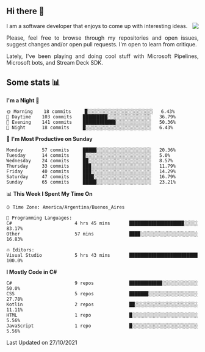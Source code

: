 ## Hi there :slightly_smiling_face:

<img src="https://github-readme-stats.vercel.app/api?username=victorgrycuk&show_icons=true&count_private=true&title_color=F7941E&icon_color=F7941E" align="right">

<p align="justify">
I am a software developer that enjoys to come up with interesting ideas.
<p/>

<p align= "justify">
Please, feel free to browse through my repositories and open issues, suggest changes and/or open pull requests. I'm open to learn from critique.
<p/>

<p align= "justify">
Lately, I've been playing and doing cool stuff with Microsoft Pipelines, Microsoft bots, and Stream Deck SDK.
<p/>

## Some stats :bar_chart:
<!--START_SECTION:waka-->
**I'm a Night 🦉** 

```text
🌞 Morning    18 commits     █░░░░░░░░░░░░░░░░░░░░░░░░   6.43% 
🌆 Daytime    103 commits    █████████░░░░░░░░░░░░░░░░   36.79% 
🌃 Evening    141 commits    ████████████░░░░░░░░░░░░░   50.36% 
🌙 Night      18 commits     █░░░░░░░░░░░░░░░░░░░░░░░░   6.43%

```
📅 **I'm Most Productive on Sunday** 

```text
Monday       57 commits     █████░░░░░░░░░░░░░░░░░░░░   20.36% 
Tuesday      14 commits     █░░░░░░░░░░░░░░░░░░░░░░░░   5.0% 
Wednesday    24 commits     ██░░░░░░░░░░░░░░░░░░░░░░░   8.57% 
Thursday     33 commits     ███░░░░░░░░░░░░░░░░░░░░░░   11.79% 
Friday       40 commits     ███░░░░░░░░░░░░░░░░░░░░░░   14.29% 
Saturday     47 commits     ████░░░░░░░░░░░░░░░░░░░░░   16.79% 
Sunday       65 commits     █████░░░░░░░░░░░░░░░░░░░░   23.21%

```


📊 **This Week I Spent My Time On** 

```text
⌚︎ Time Zone: America/Argentina/Buenos_Aires

💬 Programming Languages: 
C#                       4 hrs 45 mins       ████████████████████░░░░░   83.17% 
Other                    57 mins             ████░░░░░░░░░░░░░░░░░░░░░   16.83%

🔥 Editors: 
Visual Studio            5 hrs 43 mins       █████████████████████████   100.0%

```

**I Mostly Code in C#** 

```text
C#                       9 repos             ████████████░░░░░░░░░░░░░   50.0% 
CSS                      5 repos             ███████░░░░░░░░░░░░░░░░░░   27.78% 
Kotlin                   2 repos             ██░░░░░░░░░░░░░░░░░░░░░░░   11.11% 
HTML                     1 repo              █░░░░░░░░░░░░░░░░░░░░░░░░   5.56% 
JavaScript               1 repo              █░░░░░░░░░░░░░░░░░░░░░░░░   5.56%

```



 Last Updated on 27/10/2021
<!--END_SECTION:waka-->
